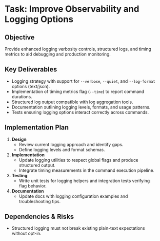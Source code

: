 # Task: Improve Observability and Logging Options

## Objective
Provide enhanced logging verbosity controls, structured logs, and timing metrics to aid debugging and production monitoring.

## Key Deliverables
- Logging strategy with support for `--verbose`, `--quiet`, and `--log-format` options (text/json).
- Implementation of timing metrics flag (`--time`) to report command durations.
- Structured log output compatible with log aggregation tools.
- Documentation outlining logging levels, formats, and usage patterns.
- Tests ensuring logging options interact correctly across commands.

## Implementation Plan
1. **Design**
   - Review current logging approach and identify gaps.
   - Define logging levels and format schemas.
2. **Implementation**
   - Update logging utilities to respect global flags and produce structured output.
   - Integrate timing measurements in the command execution pipeline.
3. **Testing**
   - Write unit tests for logging helpers and integration tests verifying flag behavior.
4. **Documentation**
   - Update docs with logging configuration examples and troubleshooting tips.

## Dependencies & Risks
- Structured logging must not break existing plain-text expectations without opt-in.
